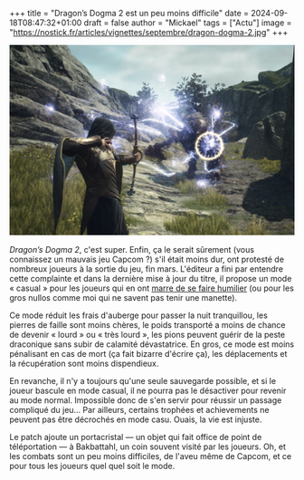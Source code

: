 +++
title = "Dragon’s Dogma 2 est un peu moins difficile"
date = 2024-09-18T08:47:32+01:00
draft = false
author = "Mickael"
tags = ["Actu"]
image = "https://nostick.fr/articles/vignettes/septembre/dragon-dogma-2.jpg"
+++

![Dragon’s Dogma 2](dragon-dogma-2.jpg "Prends ça la difficulté !")

*Dragon’s Dogma 2*, c'est super. Enfin, ça le serait sûrement (vous connaissez un mauvais jeu Capcom ?) s'il était moins dur, ont protesté de nombreux joueurs à la sortie du jeu, fin mars. L'éditeur a fini par entendre cette complainte et dans la dernière mise à jour du titre, il propose un mode « casual » pour les joueurs qui en ont [marre de se faire humilier](https://nostick.fr/articles/2024/avril/0904-nayez-pas-honte-de-jouer-en-mode-facile/) (ou pour les gros nullos comme moi qui ne savent pas tenir une manette).

Ce mode réduit les frais d'auberge pour passer la nuit tranquillou, les pierres de faille sont moins chères, le poids transporté a moins de chance de devenir « lourd » ou « très lourd », les pions peuvent guérir de la peste draconique sans subir de calamité dévastatrice. En gros, ce mode est moins pénalisant en cas de mort (ça fait bizarre d'écrire ça), les déplacements et la récupération sont moins dispendieux.

En revanche, il n'y a toujours qu'une seule sauvegarde possible, et si le joueur bascule en mode casual, il ne pourra pas le désactiver pour revenir au mode normal. Impossible donc de s'en servir pour réussir un passage compliqué du jeu… Par ailleurs, certains trophées et achievements ne peuvent pas être décrochés en mode casu. Ouais, la vie est injuste.

Le patch ajoute un portacristal — un objet qui fait office de point de téléportation — à Bakbattahl, un coin souvent visité par les joueurs. Oh, et les combats sont un peu moins difficiles, de l'aveu même de Capcom, et ce pour tous les joueurs quel quel soit le mode.